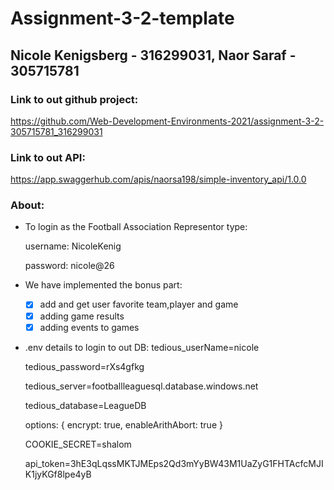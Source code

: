 # Assignment-3-2-template 
## Nicole Kenigsberg - 316299031, Naor Saraf - 305715781

### Link to out github project:
https://github.com/Web-Development-Environments-2021/assignment-3-2-305715781_316299031

### Link to out API:
https://app.swaggerhub.com/apis/naorsa198/simple-inventory_api/1.0.0
 

### About:
* To login as the Football Association Representor type:
  
  username: NicoleKenig
  
  password: nicole@26

* We have implemented the bonus part:
   - [x] add and get user favorite team,player and game
   - [x] adding game results
   - [x] adding events to games
   
* .env details to login to out DB:
  tedious_userName=nicole

  tedious_password=rXs4gfkg 

  tedious_server=footballleaguesql.database.windows.net

  tedious_database=LeagueDB

  options: {
      encrypt: true,
      enableArithAbort: true
    }

    COOKIE_SECRET=shalom

    api_token=3hE3qLqssMKTJMEps2Qd3mYyBW43M1UaZyG1FHTAcfcMJIK1jyKGf8lpe4yB

